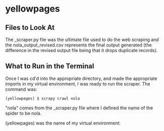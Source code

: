 # yellowpages

## Files to Look At
The _scraper.py file was the ultimate file used to do the web scraping and the nola_output_revised.csv represents the final output generated (the difference in the revised output file being that it drops duplicate records). 


## What to Run in the Terminal
Once I was cd'd into the appropriate directory, and made the appropriate imports in my virtual environment, I was ready to run the scraper. 
The command was:

```(yellowpages) $ scrapy crawl nola```

"nola" comes from the _scraper.py file where I defined the name of the spider to be nola.

(yellowpages) was the name of my virtual environment. 
